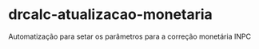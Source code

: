 # drcalc-atualizacao-monetaria
Automatização para setar os parâmetros para a correção monetária INPC
